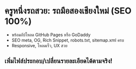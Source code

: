 # ครูหนึ่งรถสวย: รถมือสองเชียงใหม่ (SEO 100%)

- พร้อมอัปโหลด GitHub Pages หรือ GoDaddy
- SEO meta, OG, Rich Snippet, robots.txt, sitemap.xml ครบ
- Responsive, โหลดเร็ว, UX สวย

## เพิ่มไฟล์ประกอบ/เปลี่ยนรายละเอียดได้ตามจริง!
